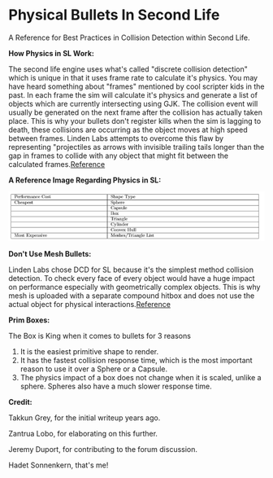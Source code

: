 # Physical Bullets In Second Life
A Reference for Best Practices in Collision Detection within Second Life.

**How Physics in SL Work:**

The second life engine uses what's called "discrete collision detection" which is unique in that it uses frame rate to calculate it's physics. You may have heard something about "frames" mentioned by cool scripter kids in the past. In each frame the sim will calculate it's physics and generate a list of objects which are currently intersecting using GJK. The collision event will usually be generated on the next frame after the collision has actually taken place. This is why your bullets don't register kills when the sim is lagging to death, these collisions are occurring as the object moves at high speed between frames. Linden Labs attempts to overcome this flaw by representing "projectiles as arrows with invisible trailing tails longer than the gap in frames to collide with any object that might fit between the calculated frames.[Reference](https://en.wikipedia.org/wiki/Physics_engine)

**A Reference Image Regarding Physics in SL:**

![alt text](https://raw.githubusercontent.com/HadetTheUndying/bullets-in-secondlife/master/performancost.png "Performance Cost")


**Don't Use Mesh Bullets:**

Linden Labs chose DCD for SL because it's the simplest method collision detection. To check every face of every object would have a huge impact on performance especially with geometrically complex objects. This is why mesh is uploaded with a separate compound hitbox and does not use the actual object for physical interactions.[Reference](https://en.wikipedia.org/wiki/Collision_detection#A_posteriori_.28discrete.29_versus_a_priori_.28continuous.29)

**Prim Boxes:**

The Box is King when it comes to bullets for 3 reasons

1. It is the easiest primitive shape to render.
2. It has the fastest collision response time, which is the most important reason to use it over a Sphere or a Capsule.
3. The physics impact of a box does not change when it is scaled, unlike a sphere. Spheres also have a much slower response time.


**Credit:**

Takkun Grey, for the initial writeup years ago.

Zantrua Lobo, for elaborating on this further.

Jeremy Duport, for contributing to the forum discussion.

Hadet Sonnenkern, that's me!
